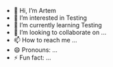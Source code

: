 - 👋 Hi, I’m Artem
- 👀 I’m interested in Testing
- 🌱 I’m currently learning Testing
- 💞️ I’m looking to collaborate on ...
- 📫 How to reach me ...
- 😄 Pronouns: ...
- ⚡ Fun fact: ...

<!---
MemphisXxX/MemphisXxX is a ✨ special ✨ repository because its `README.md` (this file) appears on your GitHub profile.
You can click the Preview link to take a look at your changes.
--->
